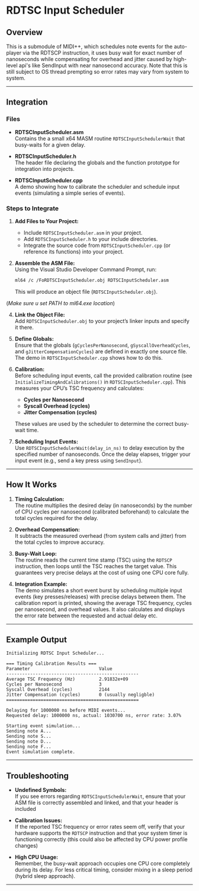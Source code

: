 # RDTSC Input Scheduler

## Overview

This is a submodule of MIDI++, which schedules note events for the auto-player via the RDTSCP instruction, it uses busy wait for exact number of nanoseconds while compensating for overhead and jitter caused by high-level api's like SendInput with near nanosecond accuracy. Note that this is still subject to OS thread prempting so error rates may vary from system to system.

---

## Integration

### Files

- **RDTSCInputScheduler.asm**  
  Contains the a small x64 MASM routine `RDTSCInputSchedulerWait` that busy-waits for a given delay.

- **RDTSCInputScheduler.h**  
  The header file declaring the globals and the function prototype for integration into projects.

- **RDTSCInputScheduler.cpp**  
  A demo showing how to calibrate the scheduler and schedule input events (simulating a simple series of events).  

### Steps to Integrate

1. **Add Files to Your Project:**  
   - Include `RDTSCInputScheduler.asm` in your project.
   - Add `RDTSCInputScheduler.h` to your include directories.
   - Integrate the source code from `RDTSCInputScheduler.cpp` (or reference its functions) into your project.

2. **Assemble the ASM File:**  
   Using the Visual Studio Developer Command Prompt, run:
   ```bash
   ml64 /c /FoRDTSCInputScheduler.obj RDTSCInputScheduler.asm
   ```
   This will produce an object file (`RDTSCInputScheduler.obj`).
   
  (*Make sure u set PATH to ml64.exe location*)

4. **Link the Object File:**  
   Add `RDTSCInputScheduler.obj` to your project’s linker inputs and specify it there.

5. **Define Globals:**  
   Ensure that the globals (`gCyclesPerNanosecond`, `gSyscallOverheadCycles`, and `gJitterCompensationCycles`) are defined in exactly one source file. The demo in `RDTSCInputScheduler.cpp` shows how to do this.

6. **Calibration:**  
   Before scheduling input events, call the provided calibration routine (see `InitializeTimingAndCalibrations()` in `RDTSCInputScheduler.cpp`). This measures your CPU’s TSC frequency and calculates:
   - **Cycles per Nanosecond**
   - **Syscall Overhead (cycles)**
   - **Jitter Compensation (cycles)**
   
   These values are used by the scheduler to determine the correct busy-wait time.

7. **Scheduling Input Events:**  
   Use `RDTSCInputSchedulerWait(delay_in_ns)` to delay execution by the specified number of nanoseconds. Once the delay elapses, trigger your input event (e.g., send a key press using `SendInput`).

---

## How It Works

1. **Timing Calculation:**  
   The routine multiplies the desired delay (in nanoseconds) by the number of CPU cycles per nanosecond (calibrated beforehand) to calculate the total cycles required for the delay.

2. **Overhead Compensation:**  
   It subtracts the measured overhead (from system calls and jitter) from the total cycles to improve accuracy.

3. **Busy-Wait Loop:**  
   The routine reads the current time stamp (TSC) using the `RDTSCP` instruction, then loops until the TSC reaches the target value. This guarantees very precise delays at the cost of using one CPU core fully.

4. **Integration Example:**  
   The demo simulates a short event burst by scheduling multiple input events (key presses/releases) with precise delays between them. The calibration report is printed, showing the average TSC frequency, cycles per nanosecond, and overhead values. It also calculates and displays the error rate between the requested and actual delay etc.

---

## Example Output

```
Initializing RDTSC Input Scheduler...

=== Timing Calibration Results ===
Parameter                          Value
--------------------------------------------------
Average TSC Frequency (Hz)         2.91832e+09
Cycles per Nanosecond              3
Syscall Overhead (cycles)          2144
Jitter Compensation (cycles)       0 (usually negligble) 
==================================================

Delaying for 1000000 ns before MIDI events...
Requested delay: 1000000 ns, actual: 1030700 ns, error rate: 3.07%

Starting event simulation...
Sending note A...
Sending note S...
Sending note D...
Sending note F...
Event simulation complete.
```

---

## Troubleshooting

- **Undefined Symbols:**  
  If you see errors regarding `RDTSCInputSchedulerWait`, ensure that your ASM file is correctly assembled and linked, and that your header is included

- **Calibration Issues:**  
  If the reported TSC frequency or error rates seem off, verify that your hardware supports the `RDTSCP` instruction and that your system timer is functioning correctly (this could also be affected by CPU power profile changes)

- **High CPU Usage:**  
  Remember, the busy-wait approach occupies one CPU core completely during its delay. For less critical timing, consider mixing in a sleep period (hybrid sleep approach). 

---



